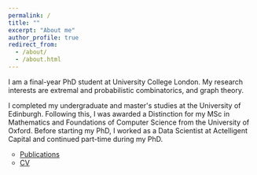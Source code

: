 ```yaml
---
permalink: /
title: ""
excerpt: "About me"
author_profile: true
redirect_from: 
  - /about/
  - /about.html
---
```

I am a final-year PhD student at University College London.
My research interests are extremal and probabilistic combinatorics, and graph theory.

I completed my undergraduate and master's studies at the University of Edinburgh. 
Following this, I was awarded a Distinction for my MSc in Mathematics and Foundations of Computer Science from the University of Oxford.
Before starting my PhD, I worked as a Data Scientist at Actelligent Capital and continued part-time during my PhD.

<style>
ul {
list-style-type: circle;
}
img {
  border: 5px solid #FFFFFF;
}
</style>

* [Publications](https://kyriakosk.github.io/publications/)
* [CV](https://kyriakosk.github.io/cv/) 

[//]: # (* [Talks]&#40;https://kyriakosk.github.io/talks/&#41;)



